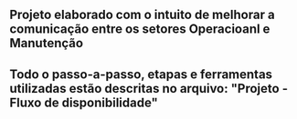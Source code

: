 Projeto elaborado com o intuito de melhorar a comunicação entre os setores Operacioanl e Manutenção
--------------------------------------------------------------------------------------------------
Todo o passo-a-passo, etapas e ferramentas utilizadas estão descritas no arquivo:
"Projeto - Fluxo de disponibilidade"
-------------------------------------------------------------------------------------------------
